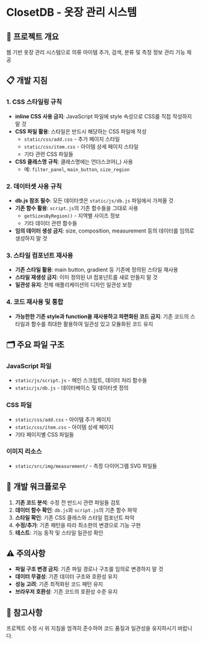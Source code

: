 # ClosetDB - 옷장 관리 시스템

## 🎯 프로젝트 개요
웹 기반 옷장 관리 시스템으로 의류 아이템 추가, 검색, 분류 및 측정 정보 관리 기능 제공

## 📋 개발 지침

### 1. **CSS 스타일링 규칙**
- **inline CSS 사용 금지**: JavaScript 파일에 style 속성으로 CSS를 직접 작성하지 말 것
- **CSS 파일 활용**: 스타일은 반드시 해당하는 CSS 파일에 작성
  - `static/css/add.css` - 추가 페이지 스타일
  - `static/css/item.css` - 아이템 상세 페이지 스타일
  - 기타 관련 CSS 파일들
- **CSS 클래스명 규칙**: 클래스명에는 언더스코어(_) 사용
  - 예: `filter_panel`, `main_button`, `size_region`

### 2. **데이터셋 사용 규칙**
- **db.js 참조 필수**: 모든 데이터셋은 `static/js/db.js` 파일에서 가져올 것
- **기존 함수 활용**: `script.js`의 기존 함수들을 그대로 사용
  - `getSizesByRegion()` - 지역별 사이즈 정보
  - 기타 데이터 관련 함수들
- **임의 데이터 생성 금지**: size, composition, measurement 등의 데이터를 임의로 생성하지 말 것

### 3. **스타일 컴포넌트 재사용**
- **기존 스타일 활용**: main button, gradient 등 기존에 정의된 스타일 재사용
- **스타일 재생성 금지**: 이미 정의된 UI 컴포넌트를 새로 만들지 말 것
- **일관성 유지**: 전체 애플리케이션의 디자인 일관성 보장

### 4. **코드 재사용 및 통합**
- **가능한한 기존 style과 function을 재사용하고 파편화된 코드 금지**: 기존 코드의 스타일과 함수를 최대한 활용하여 일관성 있고 모듈화된 코드 유지

## 🗂️ 주요 파일 구조

### JavaScript 파일
- `static/js/script.js` - 메인 스크립트, 데이터 처리 함수들
- `static/js/db.js` - 데이터베이스 및 데이터셋 정의

### CSS 파일  
- `static/css/add.css` - 아이템 추가 페이지
- `static/css/item.css` - 아이템 상세 페이지
- 기타 페이지별 CSS 파일들

### 이미지 리소스
- `static/src/img/measurement/` - 측정 다이어그램 SVG 파일들

## 🔧 개발 워크플로우

1. **기존 코드 분석**: 수정 전 반드시 관련 파일들 검토
2. **데이터 함수 확인**: `db.js`와 `script.js`의 기존 함수 파악
3. **스타일 확인**: 기존 CSS 클래스와 스타일 컴포넌트 파악
4. **수정/추가**: 기존 패턴을 따라 최소한의 변경으로 기능 구현
5. **테스트**: 기능 동작 및 스타일 일관성 확인

## ⚠️ 주의사항

- **파일 구조 변경 금지**: 기존 파일 경로나 구조를 임의로 변경하지 말 것
- **데이터 무결성**: 기존 데이터 구조와 호환성 유지
- **성능 고려**: 기존 최적화된 코드 패턴 유지
- **브라우저 호환성**: 기존 코드의 호환성 수준 유지

## 📖 참고사항

프로젝트 수정 시 위 지침을 엄격히 준수하여 코드 품질과 일관성을 유지하시기 바랍니다.